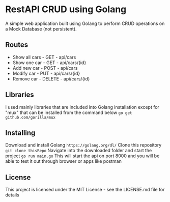 # RestAPI CRUD using Golang

A simple web application built using Golang to perform CRUD operations on a Mock Database (not persistent).

## Routes

- Show all cars - GET - api/cars
- Show one car - GET - api/cars/{id}
- Add new car - POST - api/cars
- Modify car - PUT - api/cars/{id}
- Remove car - DELETE - api/cars/{id}

## Libraries

I used mainly libraries that are included into Golang installation except for "mux" that can be installed from the command below
```go get github.com/gorilla/mux```

## Installing

Download and install Golang
```https://golang.org/dl/```
Clone this repository
```git clone thisRepo```
Navigate into the downloaded folder and start the project
```go run main.go```
This will start the api on port 8000 and you will be able to test it out through browser or apps like postman

## License

This project is licensed under the MIT License - see the LICENSE.md file for details

